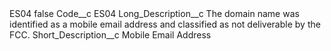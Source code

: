 <?xml version="1.0" encoding="UTF-8"?>
<CustomMetadata xmlns="http://soap.sforce.com/2006/04/metadata" xmlns:xsi="http://www.w3.org/2001/XMLSchema-instance" xmlns:xsd="http://www.w3.org/2001/XMLSchema">
    <label>ES04</label>
    <protected>false</protected>
    <values>
        <field>Code__c</field>
        <value xsi:type="xsd:string">ES04</value>
    </values>
    <values>
        <field>Long_Description__c</field>
        <value xsi:type="xsd:string">The domain name was identified as a mobile email address and classified as not deliverable by the FCC.</value>
    </values>
    <values>
        <field>Short_Description__c</field>
        <value xsi:type="xsd:string">Mobile Email Address</value>
    </values>
</CustomMetadata>
